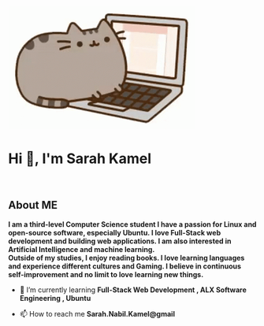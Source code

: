 <img src="https://github.com/SarahNabilKamel/SarahNabilKamel/blob/main/cat.gif" >
<h1 align="left">Hi 👋, I'm Sarah Kamel</h1>
<img scr="https://github.com/SarahNabilKamel/SarahNabilKamel/blob/main/Line.gif">

<h2 align="left"> About ME </h2>
<b>I am a third-level Computer Science student I have a passion for Linux and open-source software, especially Ubuntu. I love Full-Stack web development and building web applications. I am also interested in Artificial Intelligence and machine learning.</b>
<br>
<b>Outside of my studies, I enjoy reading books. I love learning languages and experience different cultures and Gaming. I believe in continuous self-improvement and no limit to love learning new things.</b>

<img scr="https://github.com/SarahNabilKamel/SarahNabilKamel/blob/main/Line.gif">

- 🌱 I’m currently learning **Full-Stack Web Development , ALX Software Engineering , Ubuntu**

- 📫 How to reach me **Sarah.Nabil.Kamel@gmail**
  
<img scr="https://github.com/SarahNabilKamel/SarahNabilKamel/blob/main/Line.gif">

